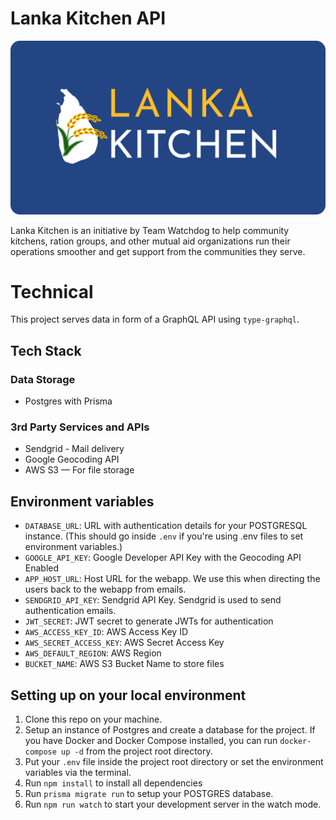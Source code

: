 # Lanka Kitchen API
![Lanka Kitchen Logo](/assets/logo-bg.png)

Lanka Kitchen is an initiative by Team Watchdog to help community kitchens, ration groups, and other mutual aid organizations run their operations smoother and get support from the communities they serve.

# Technical
This project serves data in form of a GraphQL API using `type-graphql`.

## Tech Stack

### Data Storage
- Postgres with Prisma

### 3rd Party Services and APIs
- Sendgrid - Mail delivery
- Google Geocoding API
- AWS S3 — For file storage

## Environment variables
- `DATABASE_URL`: URL with authentication details for your POSTGRESQL instance. (This should go inside `.env` if you're using .env files to set environment variables.)
- `GOOGLE_API_KEY`: Google Developer API Key with the Geocoding API Enabled
- `APP_HOST_URL`: Host URL for the webapp. We use this when directing the users back to the webapp from emails.
- `SENDGRID_API_KEY`: Sendgrid API Key. Sendgrid is used to send authentication emails.
- `JWT_SECRET`: JWT secret to generate JWTs for authentication
- `AWS_ACCESS_KEY_ID`: AWS Access Key ID
- `AWS_SECRET_ACCESS_KEY`: AWS Secret Access Key
- `AWS_DEFAULT_REGION`: AWS Region
- `BUCKET_NAME`: AWS S3 Bucket Name to store files

## Setting up on your local environment
1. Clone this repo on your machine.
2. Setup an instance of Postgres and create a database for the project. If you have Docker and Docker Compose installed, you can run `docker-compose up -d` from the project root directory.
2. Put your `.env` file inside the project root directory or set the environment variables via the terminal.
3. Run `npm install` to install all dependencies
4. Run `prisma migrate run` to setup your POSTGRES database.
5. Run `npm run watch` to start your development server in the watch mode.